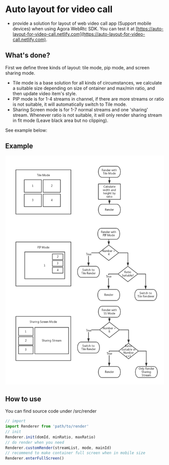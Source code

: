 # Auto layout for video call 
- provide a solution for layout of web video call app (Support mobile devices) when using Agora WebRtc SDK. You can test it at [https://auto-layout-for-video-call.netlify.com](https://auto-layout-for-video-call.netlify.com).

## What's done?
First we define three kinds of layout: tile mode, pip mode, and screen sharing mode. 

- Tile mode is a base solution for all kinds of circumstances, we calculate a suitable size depending on size of ontainer and max/min ratio, and then update video item's style.
- PIP mode is for 1-4 streams in channel, if there are more streams or ratio is not suitable, it will automatically switch to Tile mode.
- Sharing Screen mode is for 1-7 normal streams and one 'sharing' stream. Whenever ratio is not suitable, it will only render sharing stream in fit mode (Leave black area but no clipping). 

See example below:

## Example
![Sketch Map](./docs/flow-chart.png) 

## How to use
You can find source code under /src/render

```javascript
// import 
import Renderer from 'path/to/render' 
// init 
Renderer.init(domId, minRatio, maxRatio)
// do render when you need
Renderer.customRender(streamList, mode, mainId)
// recommend to make container full screen when in mobile size
Renderer.enterFullScreen()
```